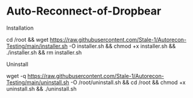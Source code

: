 # Auto-Reconnect-of-Dropbear


Installation

cd /root && wget https://raw.githubusercontent.com/Stale-1/Autorecon-Testing/main/installer.sh -O installer.sh && chmod +x installer.sh && ./installer.sh && rm installer.sh


Uninstall

wget -q https://raw.githubusercontent.com/Stale-1/Autorecon-Testing/main/uninstall.sh -O /root/uninstall.sh && cd /root && chmod +x uninstall.sh && ./uninstall.sh
